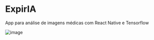 # ExpirIA
App para análise de imagens médicas com React Native e Tensorflow

![image](https://user-images.githubusercontent.com/5161201/149587090-6630828e-d042-4545-962e-e6b27b97d3a7.png)

